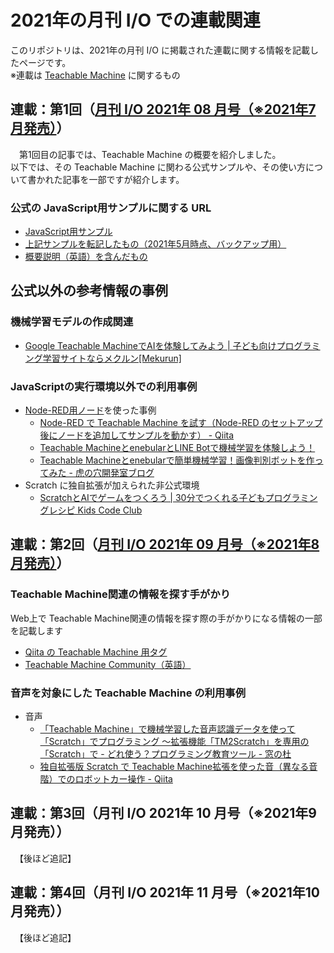 # 2021年の月刊 I/O での連載関連
このリポジトリは、2021年の月刊 I/O に掲載された連載に関する情報を記載したページです。  
※連載は [Teachable Machine](https://teachablemachine.withgoogle.com/) に関するもの

## 連載：第1回（[月刊 I/O 2021年 08 月号（※2021年7月発売）](http://www.kohgakusha.co.jp/books/detail/4669)）
　第1回目の記事では、Teachable Machine の概要を紹介しました。  
 以下では、その Teachable Machine に関わる公式サンプルや、その使い方について書かれた記事を一部ですが紹介します。

### 公式の JavaScript用サンプルに関する URL

- [JavaScript用サンプル](https://github.com/googlecreativelab/teachablemachine-community/blob/master/snippets/markdown/image/tensorflowjs/javascript.md)
- [上記サンプルを転記したもの（2021年5月時点、バックアップ用）](https://github.com/yo-to/io2021_TM/blob/main/2021_TM1/sample.md)
- [概要説明（英語）を含んだもの](https://github.com/googlecreativelab/teachablemachine-community/tree/master/libraries/image)

## 公式以外の参考情報の事例
### 機械学習モデルの作成関連

- [Google Teachable MachineでAIを体験してみよう | 子ども向けプログラミング学習サイトならメクルン[Mekurun]](https://mekurun.com/tips/teachablemachine/)

### JavaScriptの実行環境以外での利用事例

- [Node-RED用ノード](https://flows.nodered.org/node/node-red-contrib-teachable-machine)を使った事例
   - [Node-RED で Teachable Machine を試す（Node-RED のセットアップ後にノードを追加してサンプルを動かす） - Qiita](https://qiita.com/youtoy/items/102c9ab8b5f25d542056)
   - [Teachable MachineとenebularとLINE Botで機械学習を体験しよう！](https://atlabo-handson-08.netlify.app/#0)
   - [Teachable Machineとenebularで簡単機械学習！画像判別ボットを作ってみた - 虎の穴開発室ブログ](https://toranoana-lab.hatenablog.com/entry/2020/12/08/090000)
- Scratch に独自拡張が加えられた非公式環境
   - [ScratchとAIでゲームをつくろう | 30分でつくれる子どもプログラミングレシピ Kids Code Club](https://kidsc2.org/recipes/44/chapters) 

## 連載：第2回（[月刊 I/O 2021年 09 月号（※2021年8月発売）](http://www.kohgakusha.co.jp/books/detail/4674)）
### Teachable Machine関連の情報を探す手がかり
Web上で Teachable Machine関連の情報を探す際の手がかりになる情報の一部を記載します

- [Qiita の Teachable Machine 用タグ](https://qiita.com/tags/teachablemachine)
- [Teachable Machine Community（英語）](https://github.com/googlecreativelab/teachablemachine-community)

### 音声を対象にした Teachable Machine の利用事例

- 音声
   - [「Teachable Machine」で機械学習した音声認識データを使って「Scratch」でプログラミング ～拡張機能「TM2Scratch」を専用の「Scratch」で - どれ使う？プログラミング教育ツール - 窓の杜](https://forest.watch.impress.co.jp/docs/serial/progedu/1273286.html)
   - [独自拡張版 Scratch で Teachable Machine拡張を使った音（異なる音階）でのロボットカー操作 - Qiita](https://qiita.com/youtoy/items/d67ba4e6e457b037068b)

## 連載：第3回（月刊 I/O 2021年 10 月号（※2021年9月発売））
　【後ほど追記】
 
## 連載：第4回（月刊 I/O 2021年 11 月号（※2021年10月発売））
　【後ほど追記】
